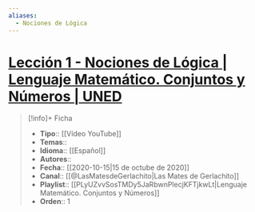 ```yaml
---
aliases:
  - Nociones de Lógica
---
```

# [Lección 1 - Nociones de Lógica | Lenguaje Matemático. Conjuntos y Números | UNED](https://www.youtube.com/watch?v=b1s8LY0i4P0)

>[!info]+ Ficha
>- **Tipo**:: [[Vídeo YouTube]]
>- **Temas**::
>- **Idioma**:: [[Español]]
>- **Autores**::
>- **Fecha**:: [[2020-10-15|15 de octube de 2020]]
>- **Canal**:: [[@LasMatesdeGerlachito|Las Mates de Gerlachito]]
>- **Playlist**:: [[PLyUZvvSosTMDy5JaRbwnPlecjKFTjkwLt|Lenguaje Matemático. Conjuntos y Números]]
>- **Orden**:: 1
